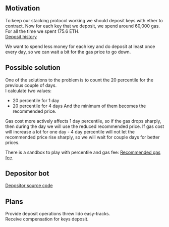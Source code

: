 ## Motivation
To keep our stacking protocol working we should deposit keys with ether to contract.
Now for each key that we deposit, we spend around 60,000 gas. For all the time we spent 175.6 ETH.  
[Deposit history](https://dune.xyz/embeds/107033/216851/03d8d3ce-3bf3-45b9-bdb1-bddaf797786d)

We want to spend less money for each key and do deposit at least once every day, so we can wait a bit for the gas price to go down.

## Possible solution
One of the solutions to the problem is to count the 20 percentile for the previous couple of days.  
I calculate two values:
- 20 percentile for 1 day
- 20 percentile for 4 days
And the minimum of them becomes the recommended price.

Gas cost more actively affects 1 day percentile, so if the gas drops sharply, then during the day we will use the reduced recommended price.
If gas cost will increase a lot for one day - 4 day percentile will not let the recommended price rise sharply, so we will wait for couple days for better prices.

There is a sandbox to play with percentile and gas fee: [Recommended gas fee](https://github.com/F4ever/gas-strategy).

## Depositor bot
[Depositor source code](https://github.com/lidofinance/depositor-bot)

## Plans
Provide deposit operations threw lido easy-tracks.  
Receive compensation for keys deposit.
